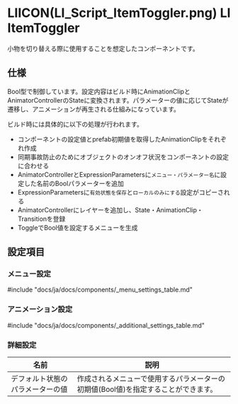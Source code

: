 # LIICON(LI_Script_ItemToggler.png) LI ItemToggler

小物を切り替える際に使用することを想定したコンポーネントです。

## 仕様

Bool型で制御しています。設定内容はビルド時にAnimationClipとAnimatorControllerのStateに変換されます。パラメーターの値に応じてStateが遷移し、アニメーションが再生される仕組みになっています。

ビルド時には具体的に以下の処理が行われます。

- コンポーネントの設定値とprefab初期値を取得したAnimationClipをそれぞれ作成
- 同期事故防止のためにオブジェクトのオンオフ状況をコンポーネントの設定に合わせる
- AnimatorControllerとExpressionParametersに`メニュー・パラメーター名`に設定した名前のBoolパラメーターを追加
- ExpressionParametersに`有効状態を保存`と`ローカルのみにする`設定がコピーされる
- AnimatorControllerにレイヤーを追加し、State・AnimationClip・Transitionを登録
- ToggleでBool値を設定するメニューを生成

## 設定項目

### メニュー設定

#include "docs/ja/docs/components/_menu_settings_table.md"

### アニメーション設定

#include "docs/ja/docs/components/_additional_settings_table.md"

### 詳細設定

|名前|説明|
|-|-|
|デフォルト状態のパラメーターの値|作成されるメニューで使用するパラメーターの初期値(Bool値)を指定することができます。|

